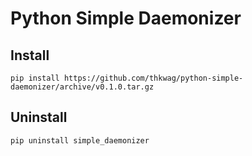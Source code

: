 # Python Simple Daemonizer

## Install
```
pip install https://github.com/thkwag/python-simple-daemonizer/archive/v0.1.0.tar.gz
```

## Uninstall

```
pip uninstall simple_daemonizer
```
